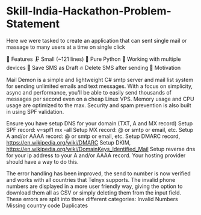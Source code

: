# Skill-India-Hackathon-Problem-Statement
Here we were tasked to create an application that can sent single mail or massage to many users at a time on single click


🎉 Features
🗜️ Small (~121 lines)
🐍 Pure Python
🔌 Working with multiple devices
📌 Save SMS as Draft
🔥 Delete SMS after sending
🌻 Motivation

Mail Demon is a simple and lightweight C# smtp server and mail list system for sending unlimited emails and text messages. With a focus on simplicity, async and performance, you'll be able to easily send thousands of messages per second even on a cheap Linux VPS. Memory usage and CPU usage are optimized to the max. Security and spam prevention is also built in using SPF validation.

Ensure you have setup DNS for your domain (TXT, A and MX record)
Setup SPF record: v=spf1 mx -all
Setup MX record: @ or smtp or email, etc.
Setup A and/or AAAA record: @ or smtp or email, etc.
Setup DMARC record, https://en.wikipedia.org/wiki/DMARC
Setup DKIM, https://en.wikipedia.org/wiki/DomainKeys_Identified_Mail
Setup reverse dns for your ip address to your A and/or AAAA record. Your hosting provider should have a way to do this.


The error handling has been improved, the send to number is now verified and works with all countries that Telnyx supports.
The invalid phone numbers are displayed in a more user friendly way, giving the option to download them all as CSV or simply deleting them from the input field. These errors are split into three different categories:
Invalid Numbers
Missing country code
Duplicates
